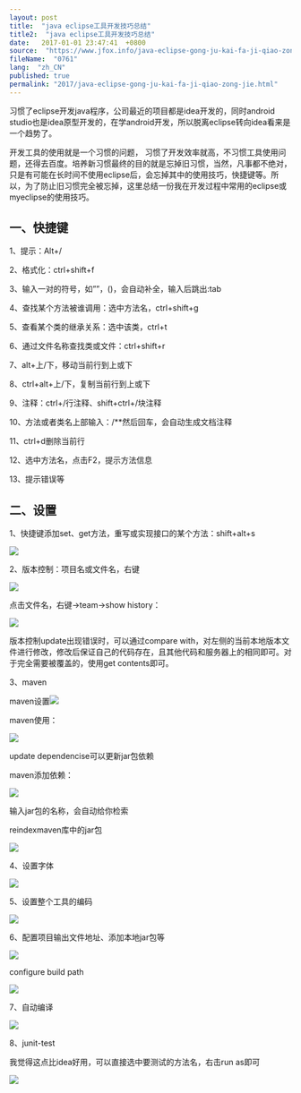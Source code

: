 ```yaml
---
layout: post
title:  "java eclipse工具开发技巧总结"
title2:  "java eclipse工具开发技巧总结"
date:   2017-01-01 23:47:41  +0800
source:  "https://www.jfox.info/java-eclipse-gong-ju-kai-fa-ji-qiao-zong-jie.html"
fileName:  "0761"
lang:  "zh_CN"
published: true
permalink: "2017/java-eclipse-gong-ju-kai-fa-ji-qiao-zong-jie.html"
---
```


习惯了eclipse开发java程序，公司最近的项目都是idea开发的，同时android studio也是idea原型开发的，在学android开发，所以脱离eclipse转向idea看来是一个趋势了。

开发工具的使用就是一个习惯的问题， 习惯了开发效率就高，不习惯工具使用问题，还得去百度。培养新习惯最终的目的就是忘掉旧习惯，当然，凡事都不绝对，只是有可能在长时间不使用eclipse后，会忘掉其中的使用技巧，快捷键等。所以，为了防止旧习惯完全被忘掉，这里总结一份我在开发过程中常用的eclipse或myeclipse的使用技巧。

## 一、快捷键

1、提示：Alt+/

2、格式化：ctrl+shift+f

3、输入一对的符号，如””，()，会自动补全，输入后跳出:tab

4、查找某个方法被谁调用：选中方法名，ctrl+shift+g

5、查看某个类的继承关系：选中该类，ctrl+t

6、通过文件名称查找类或文件：ctrl+shift+r

7、alt+上/下，移动当前行到上或下

8、ctrl+alt+上/下，复制当前行到上或下

9、注释：ctrl+/行注释、shift+ctrl+/块注释

10、方法或者类名上部输入：/**然后回车，会自动生成文档注释

11、ctrl+d删除当前行

12、选中方法名，点击F2，提示方法信息

13、提示错误等

## 二、设置

1、快捷键添加set、get方法，重写或实现接口的某个方法：shift+alt+s

![](4a5c0ae.png)

2、版本控制：项目名或文件名，右键

![](7f1d888.png)

点击文件名，右键->team->show history：

![](781f97c.png)

版本控制update出现错误时，可以通过compare with，对左侧的当前本地版本文件进行修改，修改后保证自己的代码存在，且其他代码和服务器上的相同即可。对于完全需要被覆盖的，使用get contents即可。

3、maven

maven设置![](9817c23.png)

maven使用：

![](04aeafe.png)

update dependencise可以更新jar包依赖

maven添加依赖：

![](043cc60.png)

输入jar包的名称，会自动给你检索

reindexmaven库中的jar包

![](8dc2d05.png)

4、设置字体

![](e6a62a5.png)

5、设置整个工具的编码

![](620b767.png)

6、配置项目输出文件地址、添加本地jar包等

![](85eae82.png)

configure build path

![](c0c5ad0.png)

7、自动编译

![](96f7944.png)

8、junit-test

我觉得这点比idea好用，可以直接选中要测试的方法名，右击run as即可

![](a31dccb.png)

